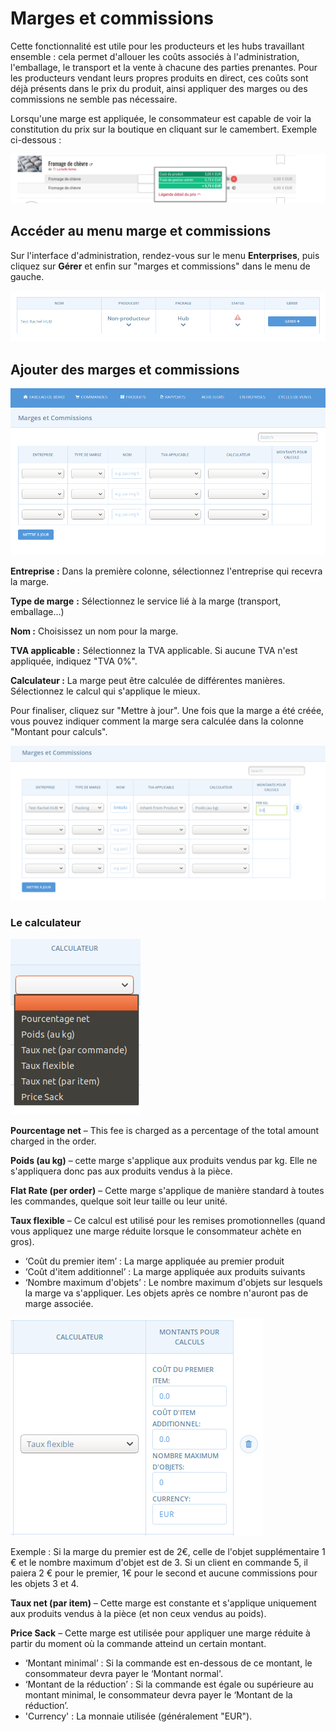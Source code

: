 # Marges et commissions

Cette fonctionnalité est utile pour les producteurs et les hubs travaillant ensemble : cela permet d'allouer les coûts associés à l'administration, l'emballage, le transport et la vente à chacune des parties prenantes. Pour les producteurs vendant leurs propres produits en direct, ces coûts sont déjà présents dans le prix du produit, ainsi appliquer des marges ou des commissions ne semble pas nécessaire.

Lorsqu'une marge est appliquée, le consommateur est capable de voir la constitution du prix sur la boutique en cliquant sur le camembert. Exemple ci-dessous :

![](../.gitbook/assets/image%20%2819%29.png)

## Accéder au menu marge et commissions

Sur l'interface d'administration, rendez-vous sur le menu **Enterprises**, puis cliquez sur **Gérer** et enfin sur "marges et commissions" dans le menu de gauche.

![](../.gitbook/assets/image%20%285%29.png)

## Ajouter des marges et commissions

![](../.gitbook/assets/image%20%2867%29.png)

**Entreprise :** Dans la première colonne, sélectionnez l'entreprise qui recevra la marge.

**Type de marge** **:** Sélectionnez le service lié à la marge \(transport, emballage...\)

**Nom :** Choisissez un nom pour la marge.

**TVA applicable :** Sélectionnez la TVA applicable. Si aucune TVA n'est appliquée, indiquez "TVA 0%".

**Calculateur :** La marge peut être calculée de différentes manières. Sélectionnez le calcul qui s'applique le mieux.

Pour finaliser, cliquez sur "Mettre à jour". Une fois que la marge a été créée, vous pouvez indiquer comment la marge sera calculée dans la colonne "Montant pour calculs".

![](../.gitbook/assets/image%20%2831%29.png)

### Le calculateur

![](../.gitbook/assets/image%20%2850%29.png)

**Pourcentage net** – This fee is charged as a percentage of the total amount charged in the order.

**Poids \(au kg\)** – cette marge s'applique aux produits vendus par kg. Elle ne s'appliquera donc pas aux produits vendus à la pièce.

**Flat Rate \(per order\)** – Cette marge s'applique de manière standard à toutes les commandes, quelque soit leur taille ou leur unité.

**Taux flexible** – Ce calcul est utilisé pour les remises promotionnelles \(quand vous appliquez une marge réduite lorsque le consommateur achète en gros\).

* ‘Coût du premier item’ : La marge appliquée au premier produit
* ‘Coût d'item additionnel’ : La marge appliquée aux produits suivants
* ‘Nombre maximum d'objets’ : Le nombre maximum d'objets sur lesquels la marge va s'appliquer. Les objets après ce nombre n'auront pas de marge associée.

![](../.gitbook/assets/image%20%287%29.png)

Exemple :  Si la marge du premier est de 2€, celle de l'objet supplémentaire 1 € et le nombre maximum d'objet est de 3. Si un client en commande 5, il paiera 2 € pour le premier, 1€ pour le second et aucune commissions pour les objets 3 et 4.

**Taux net \(par item\)** – Cette marge est constante et s'applique uniquement aux produits vendus à la pièce \(et non ceux vendus au poids\).

**Price Sack** – Cette marge est utilisée pour appliquer une marge réduite à partir du moment où la commande atteind un certain montant.

* ‘Montant minimal’ : Si la commande est en-dessous de ce montant, le consommateur devra payer le ‘Montant normal'.
* ‘Montant de la réduction’ : Si la commande est égale ou supérieure au montant minimal, le consommateur devra payer le ‘Montant de la réduction’.
* 'Currency' : La monnaie utilisée \(généralement "EUR"\).



